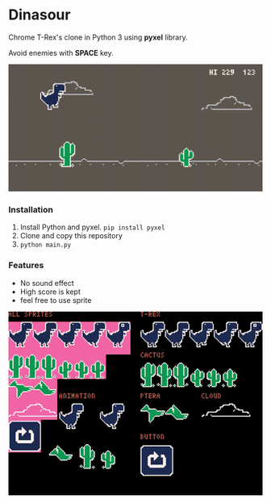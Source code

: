 # Dinasour
Chrome T-Rex's clone in Python 3 using __pyxel__ library.

Avoid enemies with __SPACE__ key.

![play](https://github.com/dannyso16/pynasour/blob/master/media/readme.gif)



### Installation

1. Install Python and pyxel.  `pip install pyxel`  
2. Clone and copy this repository
3. `python main.py`

### Features

- No sound effect
- High score is kept
- feel free to use sprite

![sprite](https://github.com/dannyso16/pynasour/blob/master/media/sprite.gif)
